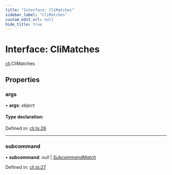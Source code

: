 ```yaml
---
title: "Interface: CliMatches"
sidebar_label: "CliMatches"
custom_edit_url: null
hide_title: true
---
```


# Interface: CliMatches

[cli](../modules/cli.md).CliMatches

## Properties

### args

• **args**: *object*

#### Type declaration:

Defined in: [cli.ts:26](https://github.com/tauri-apps/tauri/blob/850a99a5/tooling/api/src/cli.ts#L26)

___

### subcommand

• **subcommand**: *null* \| [*SubcommandMatch*](cli.subcommandmatch.md)

Defined in: [cli.ts:27](https://github.com/tauri-apps/tauri/blob/850a99a5/tooling/api/src/cli.ts#L27)
